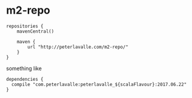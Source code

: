 # m2-repo

```
repositories {
	mavenCentral()
	
	maven {
		url "http://peterlavalle.com/m2-repo/"
	}
}
```

something like

```
dependencies {
  compile "com.peterlavalle:peterlavalle_${scalaFlavour}:2017.06.22"
}
```
